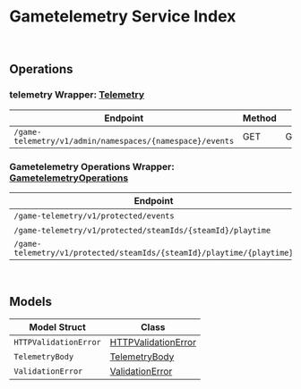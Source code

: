 # Gametelemetry Service Index

&nbsp;

## Operations

### telemetry Wrapper:  [Telemetry](../../services-api/pkg/service/gametelemetry/telemetry.go)
| Endpoint | Method | ID | Class | Wrapper | Example |
|---|---|---|---|---|---|
| `/game-telemetry/v1/admin/namespaces/{namespace}/events` | GET | GetEventsGameTelemetryV1AdminNamespacesNamespaceEventsGetShort | [GetEventsGameTelemetryV1AdminNamespacesNamespaceEventsGetShort](../../gametelemetry-sdk/pkg/gametelemetryclient/telemetry/telemetry_client.go) | [GetEventsGameTelemetryV1AdminNamespacesNamespaceEventsGetShort](../../services-api/pkg/service/gametelemetry/telemetry.go) | [GetEventsGameTelemetryV1AdminNamespacesNamespaceEventsGetShort](../../samples/cli/cmd/gametelemetry/telemetry/getEventsGameTelemetryV1AdminNamespacesNamespaceEventsGet.go) |

### Gametelemetry Operations Wrapper:  [GametelemetryOperations](../../services-api/pkg/service/gametelemetry/gametelemetryOperations.go)
| Endpoint | Method | ID | Class | Wrapper | Example |
|---|---|---|---|---|---|
| `/game-telemetry/v1/protected/events` | POST | ProtectedSaveEventsGameTelemetryV1ProtectedEventsPostShort | [ProtectedSaveEventsGameTelemetryV1ProtectedEventsPostShort](../../gametelemetry-sdk/pkg/gametelemetryclient/gametelemetry_operations/gametelemetry_operations_client.go) | [ProtectedSaveEventsGameTelemetryV1ProtectedEventsPostShort](../../services-api/pkg/service/gametelemetry/gametelemetryOperations.go) | [ProtectedSaveEventsGameTelemetryV1ProtectedEventsPostShort](../../samples/cli/cmd/gametelemetry/gametelemetryOperations/protectedSaveEventsGameTelemetryV1ProtectedEventsPost.go) |
| `/game-telemetry/v1/protected/steamIds/{steamId}/playtime` | GET | ProtectedGetPlaytimeGameTelemetryV1ProtectedSteamIdsSteamIdPlaytimeGetShort | [ProtectedGetPlaytimeGameTelemetryV1ProtectedSteamIdsSteamIdPlaytimeGetShort](../../gametelemetry-sdk/pkg/gametelemetryclient/gametelemetry_operations/gametelemetry_operations_client.go) | [ProtectedGetPlaytimeGameTelemetryV1ProtectedSteamIdsSteamIdPlaytimeGetShort](../../services-api/pkg/service/gametelemetry/gametelemetryOperations.go) | [ProtectedGetPlaytimeGameTelemetryV1ProtectedSteamIdsSteamIdPlaytimeGetShort](../../samples/cli/cmd/gametelemetry/gametelemetryOperations/protectedGetPlaytimeGameTelemetryV1ProtectedSteamIdsSteamIdPlaytimeGet.go) |
| `/game-telemetry/v1/protected/steamIds/{steamId}/playtime/{playtime}` | PUT | ProtectedUpdatePlaytimeGameTelemetryV1ProtectedSteamIdsSteamIdPlaytimePlaytimePutShort | [ProtectedUpdatePlaytimeGameTelemetryV1ProtectedSteamIdsSteamIdPlaytimePlaytimePutShort](../../gametelemetry-sdk/pkg/gametelemetryclient/gametelemetry_operations/gametelemetry_operations_client.go) | [ProtectedUpdatePlaytimeGameTelemetryV1ProtectedSteamIdsSteamIdPlaytimePlaytimePutShort](../../services-api/pkg/service/gametelemetry/gametelemetryOperations.go) | [ProtectedUpdatePlaytimeGameTelemetryV1ProtectedSteamIdsSteamIdPlaytimePlaytimePutShort](../../samples/cli/cmd/gametelemetry/gametelemetryOperations/protectedUpdatePlaytimeGameTelemetryV1ProtectedSteamIdsSteamIdPlaytimePlaytimePut.go) |


&nbsp;  

## Models

| Model Struct | Class |
|---|---|
| `HTTPValidationError` | [HTTPValidationError ](../../gametelemetry-sdk/pkg/gametelemetryclientmodels/http_validation_error.go) |
| `TelemetryBody` | [TelemetryBody ](../../gametelemetry-sdk/pkg/gametelemetryclientmodels/telemetry_body.go) |
| `ValidationError` | [ValidationError ](../../gametelemetry-sdk/pkg/gametelemetryclientmodels/validation_error.go) |
